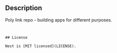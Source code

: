 ## Description

Poly link repo - building apps for different purposes.

```


## License

Nest is [MIT licensed](LICENSE).
```
